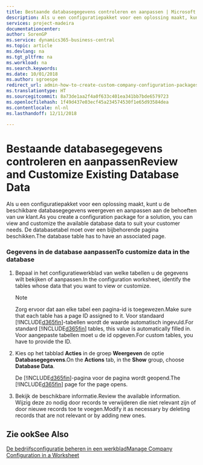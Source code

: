 ```yaml
---
title: Bestaande databasegegevens controleren en aanpassen | Microsoft Docs
description: Als u een configuratiepakket voor een oplossing maakt, kunt u de beschikbare databasegegevens weergeven en aanpassen aan de behoeften van uw klant. De databasetabel moet over een bijbehorende pagina beschikken.
services: project-madeira
documentationcenter: 
author: SorenGP
ms.service: dynamics365-business-central
ms.topic: article
ms.devlang: na
ms.tgt_pltfrm: na
ms.workload: na
ms.search.keywords: 
ms.date: 10/01/2018
ms.author: sgroespe
redirect_url: admin-how-to-create-custom-company-configuration-packages
ms.translationtype: HT
ms.sourcegitcommit: 8a73de1aa2f4a0f633c401ea341bb7bde6579723
ms.openlocfilehash: 1f49d437e03ecf45a234574530f1e65d93584dea
ms.contentlocale: nl-nl
ms.lasthandoff: 12/11/2018

---
```

# <a name="review-and-customize-existing-database-data"></a><span data-ttu-id="6a9bc-104">Bestaande databasegegevens controleren en aanpassen</span><span class="sxs-lookup"><span data-stu-id="6a9bc-104">Review and Customize Existing Database Data</span></span>
<span data-ttu-id="6a9bc-105">Als u een configuratiepakket voor een oplossing maakt, kunt u de beschikbare databasegegevens weergeven en aanpassen aan de behoeften van uw klant.</span><span class="sxs-lookup"><span data-stu-id="6a9bc-105">As you create a configuration package for a solution, you can view and customize the available database data to suit your customer needs.</span></span> <span data-ttu-id="6a9bc-106">De databasetabel moet over een bijbehorende pagina beschikken.</span><span class="sxs-lookup"><span data-stu-id="6a9bc-106">The database table has to have an associated page.</span></span>  

### <a name="to-customize-data-in-the-database"></a><span data-ttu-id="6a9bc-107">Gegevens in de database aanpassen</span><span class="sxs-lookup"><span data-stu-id="6a9bc-107">To customize data in the database</span></span>  

1.  <span data-ttu-id="6a9bc-108">Bepaal in het configuratiewerkblad van welke tabellen u de gegevens wilt bekijken of aanpassen.</span><span class="sxs-lookup"><span data-stu-id="6a9bc-108">In the configuration worksheet, identify the tables whose data that you want to view or customize.</span></span>  

    > [!NOTE]  
    >  <span data-ttu-id="6a9bc-109">Zorg ervoor dat aan elke tabel een pagina-id is toegewezen.</span><span class="sxs-lookup"><span data-stu-id="6a9bc-109">Make sure that each table has a page ID assigned to it.</span></span> <span data-ttu-id="6a9bc-110">Voor standaard [!INCLUDE[d365fin](includes/d365fin_md.md)]-tabellen wordt de waarde automatisch ingevuld.</span><span class="sxs-lookup"><span data-stu-id="6a9bc-110">For standard [!INCLUDE[d365fin](includes/d365fin_md.md)] tables, this value is automatically filled in.</span></span> <span data-ttu-id="6a9bc-111">Voor aangepaste tabellen moet u de id opgeven.</span><span class="sxs-lookup"><span data-stu-id="6a9bc-111">For custom tables, you have to provide the ID.</span></span>  

2.  <span data-ttu-id="6a9bc-112">Kies op het tabblad **Acties** in de groep **Weergeven** de optie **Databasegegevens**.</span><span class="sxs-lookup"><span data-stu-id="6a9bc-112">On the **Actions** tab, in the **Show** group, choose **Database Data**.</span></span>  

     <span data-ttu-id="6a9bc-113">De [!INCLUDE[d365fin](includes/d365fin_md.md)]-pagina voor de pagina wordt geopend.</span><span class="sxs-lookup"><span data-stu-id="6a9bc-113">The [!INCLUDE[d365fin](includes/d365fin_md.md)] page for the page opens.</span></span>  

3.  <span data-ttu-id="6a9bc-114">Bekijk de beschikbare informatie.</span><span class="sxs-lookup"><span data-stu-id="6a9bc-114">Review the available information.</span></span> <span data-ttu-id="6a9bc-115">Wijzig deze zo nodig door records te verwijderen die niet relevant zijn of door nieuwe records toe te voegen.</span><span class="sxs-lookup"><span data-stu-id="6a9bc-115">Modify it as necessary by deleting records that are not relevant or by adding new ones.</span></span>  

## <a name="see-also"></a><span data-ttu-id="6a9bc-116">Zie ook</span><span class="sxs-lookup"><span data-stu-id="6a9bc-116">See Also</span></span>  
 [<span data-ttu-id="6a9bc-117">De bedrijfsconfiguratie beheren in een werkblad</span><span class="sxs-lookup"><span data-stu-id="6a9bc-117">Manage Company Configuration in a Worksheet</span></span>](admin-how-to-manage-company-configuration-in-a-worksheet.md)

